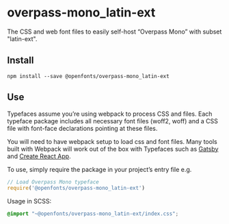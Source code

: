 
# overpass-mono_latin-ext

The CSS and web font files to easily self-host “Overpass Mono” with subset "latin-ext".

## Install

`npm install --save @openfonts/overpass-mono_latin-ext`

## Use

Typefaces assume you’re using webpack to process CSS and files. Each typeface
package includes all necessary font files (woff2, woff) and a CSS file with
font-face declarations pointing at these files.

You will need to have webpack setup to load css and font files. Many tools built
with Webpack will work out of the box with Typefaces such as [Gatsby](https://github.com/gatsbyjs/gatsby)
and [Create React App](https://github.com/facebookincubator/create-react-app).

To use, simply require the package in your project’s entry file e.g.

```javascript
// Load Overpass Mono typeface
require('@openfonts/overpass-mono_latin-ext')
```

Usage in SCSS:
```scss
@import "~@openfonts/overpass-mono_latin-ext/index.css";
```
